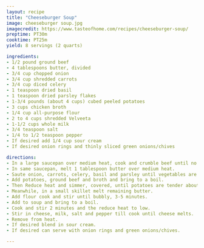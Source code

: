 ```yaml
---
layout: recipe
title: "Cheeseburger Soup"
image: cheeseburger soup.jpg
imagecredit: https://www.tasteofhome.com/recipes/cheeseburger-soup/
preptime: PT30m
cooktime: PT25m
yield: 8 servings (2 quarts)

ingredients:
- 1/2 pound ground beef
- 4 tablespoons butter, divided
- 3/4 cup chopped onion
- 3/4 cup shredded carrots
- 3/4 cup diced celery
- 1 teaspoon dried basil
- 1 teaspoon dried parsley flakes
- 1-3/4 pounds (about 4 cups) cubed peeled potatoes
- 3 cups chicken broth
- 1/4 cup all-purpose flour
- 2 to 4 cups shredded Velveeta
- 1-1/2 cups whole milk
- 3/4 teaspoon salt
- 1/4 to 1/2 teaspoon pepper
- If desired add 1/4 cup sour cream
- If desired onion rings and thinly sliced green onions/chives

directions:
- In a large saucepan over medium heat, cook and crumble beef until no longer pink, 6-8 minutes; drain and set aside. 
- In same saucepan, melt 1 tablespoon butter over medium heat.
- Saute onion, carrots, celery, basil and parsley until vegetables are tender, about 10 minutes.
- Add potatoes, ground beef and broth and bring to a boil.
- Then Reduce heat and simmer, covered, until potatoes are tender about 10-12 minutes.
- Meanwhile, in a small skillet melt remaining butter.
- Add flour cook and stir until bubbly, 3-5 minutes.
- Add to soup and bring to a boil.
- Cook and stir 2 minutes and the reduce heat to low.
- Stir in cheese, milk, salt and pepper till cook until cheese melts. 
- Remove from heat.
- If desired blend in sour cream.
- If desired can serve with onion rings and green onions/chives.

---
```

